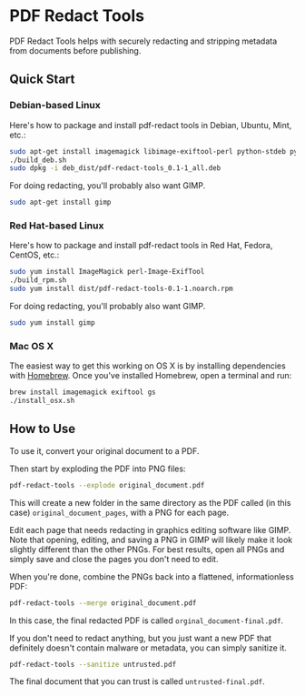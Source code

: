 # PDF Redact Tools

PDF Redact Tools helps with securely redacting and stripping metadata from documents before publishing.

## Quick Start

### Debian-based Linux

Here's how to package and install pdf-redact tools in Debian, Ubuntu, Mint, etc.:

```sh
sudo apt-get install imagemagick libimage-exiftool-perl python-stdeb python-all
./build_deb.sh
sudo dpkg -i deb_dist/pdf-redact-tools_0.1-1_all.deb
```

For doing redacting, you'll probably also want GIMP.

```sh
sudo apt-get install gimp
```

### Red Hat-based Linux

Here's how to package and install pdf-redact tools in Red Hat, Fedora, CentOS, etc.:

```sh
sudo yum install ImageMagick perl-Image-ExifTool
./build_rpm.sh
sudo yum install dist/pdf-redact-tools-0.1-1.noarch.rpm
```

For doing redacting, you'll probably also want GIMP.

```sh
sudo yum install gimp
```

### Mac OS X

The easiest way to get this working on OS X is by installing dependencies with [Homebrew](http://brew.sh/). Once you've installed Homebrew, open a terminal and run:

```sh
brew install imagemagick exiftool gs
./install_osx.sh
```

## How to Use

To use it, convert your original document to a PDF.

Then start by exploding the PDF into PNG files:

```sh
pdf-redact-tools --explode original_document.pdf
```

This will create a new folder in the same directory as the PDF called (in this case) `original_document_pages`, with a PNG for each page.

Edit each page that needs redacting in graphics editing software like GIMP. Note that opening, editing, and saving a PNG in GIMP will likely make it look slightly different than the other PNGs. For best results, open all PNGs and simply save and close the pages you don't need to edit.

When you're done, combine the PNGs back into a flattened, informationless PDF:

```sh
pdf-redact-tools --merge original_document.pdf
```

In this case, the final redacted PDF is called `orginal_document-final.pdf`.

If you don't need to redact anything, but you just want a new PDF that definitely doesn't contain malware or metadata, you can simply sanitize it.

```sh
pdf-redact-tools --sanitize untrusted.pdf
```

The final document that you can trust is called `untrusted-final.pdf`.
